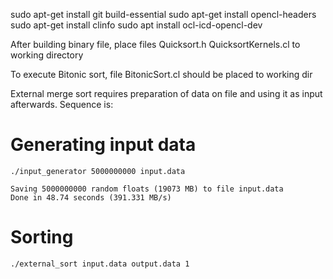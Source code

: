 sudo apt-get install git build-essential
sudo apt-get install opencl-headers
sudo apt-get install clinfo
sudo apt install ocl-icd-opencl-dev


After building binary file,
place files Quicksort.h  QuicksortKernels.cl to working directory

To execute Bitonic sort, file BitonicSort.cl should be placed to working dir

External merge sort requires preparation of data on file and
using it as input afterwards.
Sequence is:
# Generating input data

```
./input_generator 5000000000 input.data
```

```
Saving 5000000000 random floats (19073 MB) to file input.data
Done in 48.74 seconds (391.331 MB/s)
```

# Sorting

```
./external_sort input.data output.data 1
```


